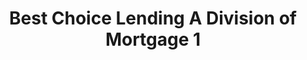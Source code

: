 ---
title: "Best Choice Lending A Division of Mortgage 1"
url: /bloomfield-township/best-choice-lending-a-division-of-mortgage-1/
shop: pawnbroker
---